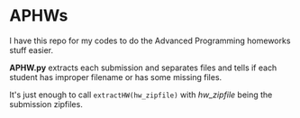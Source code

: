 # APHWs
I have this repo for my codes to do the Advanced Programming homeworks stuff easier.

**APHW.py** extracts each submission and separates files and tells if each student has improper filename or has some missing files.

It's just enough to call ```extractHW(hw_zipfile)``` with *hw_zipfile* being the submission zipfiles.
